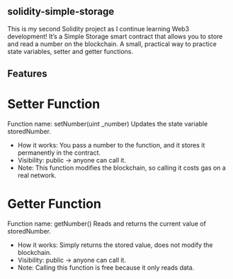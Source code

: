 ## solidity-simple-storage
This is my second Solidity project as I continue learning Web3 development!
It’s a Simple Storage smart contract that allows you to store and read a number on the blockchain. A small, practical way to practice state variables, setter and getter functions.

## Features
# Setter Function

Function name: setNumber(uint _number)
Updates the state variable storedNumber.
- How it works: You pass a number to the function, and it stores it permanently in the contract.
- Visibility: public → anyone can call it.
- Note: This function modifies the blockchain, so calling it costs gas on a real network.

# Getter Function

Function name: getNumber()
Reads and returns the current value of storedNumber.
- How it works: Simply returns the stored value, does not modify the blockchain.
- Visibility: public → anyone can call it.
- Note: Calling this function is free because it only reads data.
